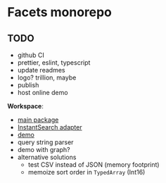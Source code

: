 # Facets monorepo

## TODO

- github CI
- prettier, eslint, typescript
- update readmes
- logo?  trillion, maybe
- publish
- host online demo

**Workspace**:
  - [main package](/packages/facets/README.md)
  - [InstantSearch adapter](/packages/facets-instantsearch/README.md)
  - [demo](/packages/demo/README.md)
  - query string parser
  - demo with graph?
  - alternative solutions
    - test CSV instead of JSON (memory footprint)
    - memoize sort order in `TypedArray` (Int16)
